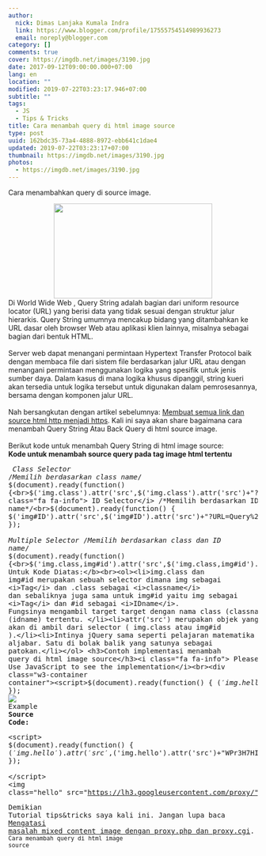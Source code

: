 ```yaml
---
author:
  nick: Dimas Lanjaka Kumala Indra
  link: https://www.blogger.com/profile/17555754514989936273
  email: noreply@blogger.com
category: []
comments: true
cover: https://imgdb.net/images/3190.jpg
date: 2017-09-12T09:00:00.000+07:00
lang: en
location: ""
modified: 2019-07-22T03:23:17.946+07:00
subtitle: ""
tags:
  - JS
  - Tips & Tricks
title: Cara menambah query di html image source
type: post
uuid: 162bdc35-73a4-4888-8972-ebb641c1dae4
updated: 2019-07-22T03:23:17+07:00
thumbnail: https://imgdb.net/images/3190.jpg
photos:
  - https://imgdb.net/images/3190.jpg
---
```


Cara menambahkan query di source image.<br><div class="separator" style="clear: both; text-align: center;"><a href="https://imgdb.net/images/3190.jpg" imageanchor="1" style="margin-left: 1em; margin-right: 1em;" rel="noopener noreferer nofollow"><img border="0" data-original-height="297" data-original-width="495" height="192" src="https://imgdb.net/images/3190.jpg" width="320"></a></div>Di World Wide Web , Query String adalah bagian dari uniform resource locator (URL) yang berisi data yang tidak sesuai dengan struktur jalur hierarkis. Query String umumnya mencakup bidang yang ditambahkan ke URL dasar oleh browser Web atau aplikasi klien lainnya, misalnya sebagai bagian dari bentuk HTML. <br><br>Server web dapat menangani permintaan Hypertext Transfer Protocol baik dengan membaca file dari sistem file berdasarkan jalur URL atau dengan menangani permintaan menggunakan logika yang spesifik untuk jenis sumber daya. Dalam kasus di mana logika khusus dipanggil, string kueri akan tersedia untuk logika tersebut untuk digunakan dalam pemrosesannya, bersama dengan komponen jalur URL.<br><br>Nah bersangkutan dengan artikel sebelumnya: <a href="https://www.webmanajemen.com/2017/09/membuat-semua-link-dan-source-html-http.html?m=1" target="_blank" rel="noopener noreferer nofollow">Membuat semua link dan source html http menjadi https</a>. Kali ini saya akan share bagaimana cara menambah Query String Atau Back Query di html source image.<br><br>Berikut kode untuk menambah Query String di html image source:<br><b>Kode untuk menambah source query pada tag image html tertentu</b><br><pre><i class="fa fa-info"> Class Selector</i> /*Memilih berdasarkan class name*/<br>$(document).ready(function() {<br>$('img.class').attr('src',$('img.class').attr('src')+"?URL=Query%20String");<br>});<br><i class="fa fa-info"> ID Selector</i> /*Memilih berdasarkan ID name*/<br>$(document).ready(function() {<br>$('img#ID').attr('src',$('img#ID').attr('src')+"?URL=Query%20String");<br>});<br><i class="fa fa-info"> Multiple Selector</i> /*Memilih berdasarkan class dan ID name*/<br>$(document).ready(function() {<br>$('img.class,img#id').attr('src',$('img.class,img#id').attr('src')+"?URL=Query%20String");<br>});<br></pre><b>Penjelasan Untuk Kode Diatas:</b><br><ol><li>img.class dan img#id merupakan sebuah selector dimana img sebagai <i>Tag</i> dan .class sebagai <i>classname</i> dan sebaliknya juga sama untuk img#id yaitu img sebagai <i>Tag</i> dan #id sebagai <i>IDname</i>. Fungsinya mengambil target target dengan nama class (classname) atau id (idname) tertentu. </li><li>attr('src') merupakan objek yang akan di ambil dari selector ( img.class atau img#id ).</li><li>Intinya jQuery sama seperti pelajaran matematika aljabar. Satu di bolak balik yang satunya sebagai patokan.</li></ol> <h3>Contoh implementasi menambah query di html image source</h3><i class="fa fa-info"> Please Use JavaScript to see the implementation</i><br><div class="w3-container container"><script>$(document).ready(function() { $('img.hello').attr('src',$('img.hello').attr('src')+"WPr3H7HI37MVsZIDgLNEcP4hXD1zRscDe3pNlL5vyNX1UagT1yn7hPGQyBGJPW3DJUyQMDupBl-86YFD4QM6VZksvtVhNdxmG8stcB62ATWU4ROkVLW2Ums_=w543-h271-nc"); });  </script><div class="w3-display-container w3-text-teal"><img class="hello" src="https://lh3.googleusercontent.com/proxy/"><div class="w3-display-topright w3-container">Example</div></div><div class="container w3-container"><b>Source Code:</b><pre>&lt;script&gt;<br>$(document).ready(function() {<br>$('img.hello').attr('src',$('img.hello').attr('src')+"WPr3H7HI37MVsZIDgLNEcP4hXD1zRscDe3pNlL5vyNX1UagT1yn7hPGQyBGJPW3DJUyQMDupBl-86YFD4QM6VZksvtVhNdxmG8stcB62ATWU4ROkVLW2Ums_=w543-h271-nc");<br>});<br><br>&lt;/script&gt;<br>&lt;img class="hello" src="https://lh3.googleusercontent.com/proxy/"/&gt;</pre></div></div><link href="https://www.w3schools.com/w3css/4/w3.css" rel="stylesheet"><div class="footer">Demikian Tutorial tips&amp;tricks saya kali ini. Jangan lupa baca <a href="https://web-manajemen.blogspot.com/p/search.html?q=Mengatasi+masalah+mixed+content">Mengatasi masalah mixed content image dengan proxy.php dan proxy.cgi</a>. <div class="w3-right right"><small>Cara menambah query di html image source</small></div></div>